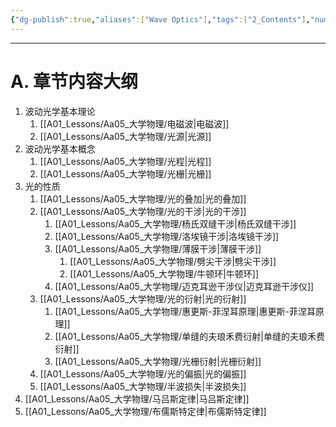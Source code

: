 ```yaml
---
{"dg-publish":true,"aliases":["Wave Optics"],"tags":["2_Contents"],"number headings":"auto, first-level 1, max 6, A.1.","Created-Date":"2024-01-05 14:31:18","Modified-Date":"2024-04-18 11:53:27","permalink":"/A01_Lessons/Aa05_大学物理/第13章. 波动光学/","dgPassFrontmatter":true}
---
```


---
# A. 章节内容大纲

1. 波动光学基本理论
	1. [[A01_Lessons/Aa05_大学物理/电磁波\|电磁波]]
	2. [[A01_Lessons/Aa05_大学物理/光源\|光源]]
2. 波动光学基本概念
	1. [[A01_Lessons/Aa05_大学物理/光程\|光程]]
	2. [[A01_Lessons/Aa05_大学物理/光栅\|光栅]]
3. 光的性质
	1. [[A01_Lessons/Aa05_大学物理/光的叠加\|光的叠加]]
	2. [[A01_Lessons/Aa05_大学物理/光的干涉\|光的干涉]]
		1. [[A01_Lessons/Aa05_大学物理/杨氏双缝干涉\|杨氏双缝干涉]]
		2. [[A01_Lessons/Aa05_大学物理/洛埃镜干涉\|洛埃镜干涉]]
		3. [[A01_Lessons/Aa05_大学物理/薄膜干涉\|薄膜干涉]]
			1. [[A01_Lessons/Aa05_大学物理/劈尖干涉\|劈尖干涉]]
			2. [[A01_Lessons/Aa05_大学物理/牛顿环\|牛顿环]]
		4. [[A01_Lessons/Aa05_大学物理/迈克耳逊干涉仪\|迈克耳逊干涉仪]]
	3. [[A01_Lessons/Aa05_大学物理/光的衍射\|光的衍射]]
		1. [[A01_Lessons/Aa05_大学物理/惠更斯-菲涅耳原理\|惠更斯-菲涅耳原理]]
		2. [[A01_Lessons/Aa05_大学物理/单缝的夫琅禾费衍射\|单缝的夫琅禾费衍射]]
		3. [[A01_Lessons/Aa05_大学物理/光栅衍射\|光栅衍射]]
	4. [[A01_Lessons/Aa05_大学物理/光的偏振\|光的偏振]]
	5. [[A01_Lessons/Aa05_大学物理/半波损失\|半波损失]]
4. [[A01_Lessons/Aa05_大学物理/马吕斯定律\|马吕斯定律]]
5. [[A01_Lessons/Aa05_大学物理/布儒斯特定律\|布儒斯特定律]]



